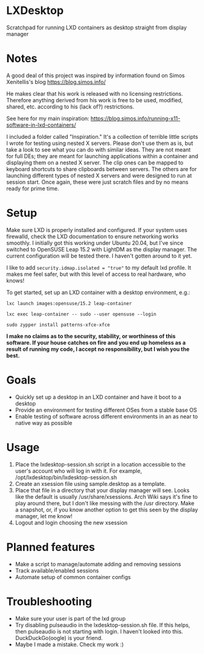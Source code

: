 # LXDesktop
Scratchpad for running LXD containers as desktop straight from display manager

# Notes
A good deal of this project was inspired by information found on Simos Xenitellis's blog https://blog.simos.info/

He makes clear that his work is released with no licensing restrictions. Therefore anything derived from his work is free to be used, modified, shared, etc. according to his (lack of?) restrictions.

See here for my main inspiration: https://blog.simos.info/running-x11-software-in-lxd-containers/

I included a folder called "Inspiration." It's a collection of terrible little scripts I wrote for testing using nested X servers. Please don't use them as is, but take a look to see what you can do with similar ideas. They are not meant for full DEs; they are meant for launching applications within a container and displaying them on a nested X server. The clip ones can be mapped to keyboard shortcuts to share clipboards between servers. The others are for launching different types of nested X servers and were designed to run at session start. Once again, these were just scratch files and by no means ready for prime time.

# Setup

Make sure LXD is properly installed and configured. If your system uses firewalld, check the LXD documentation to ensure networking works smoothly. I initially got this working under Ubuntu 20.04, but I've since switched to OpenSUSE Leap 15.2 with LightDM as the display manager. The current configuration will be tested there. I haven't gotten around to it yet.

I like to add `security.idmap.isolated = "true"` to my default lxd profile. It makes me feel safer, but with this level of access to real hardware, who knows!

To get started, set up an LXD container with a desktop environment, e.g.:


`lxc launch images:opensuse/15.2 leap-container`

`lxc exec leap-container -- sudo --user opensuse --login`

`sudo zypper install patterns-xfce-xfce`


**I make no claims as to the security, stability, or worthiness of this software. If your house catches on fire and you end up homeless as a result of running my code, I accept no responsibility, but I wish you the best.**

# Goals

* Quickly set up a desktop in an LXD container and have it boot to a desktop
* Provide an environment for testing different OSes from a stable base OS
* Enable testing of software across different environments in an as near to native way as possible

# Usage

1. Place the lxdesktop-session.sh script in a location accessible to the user's account who will log in with it. For example, /opt/lxdesktop/bin/lxdesktop-session.sh
2. Create an xsession file using sample.desktop as a template.
3. Place that file in a directory that your display manager will see. Looks like the default is usually /usr/share/xsessions. Arch Wiki says it's fine to play around there, but I don't like messing with the /usr directory. Make a snapshot, or, if you know another option to get this seen by the display manager, let me know!
4. Logout and login choosing the new xsession

# Planned features

* Make a script to manage/automate adding and removing sessions
* Track available/enabled sessions
* Automate setup of common container configs

# Troubleshooting

* Make sure your user is part of the lxd group
* Try disabling pulseaudio in the lxdesktop-session.sh file. If this helps, then pulseaudio is not starting with login. I haven't looked into this. DuckDuckGo(oogle) is your friend.
* Maybe I made a mistake. Check my work :)
